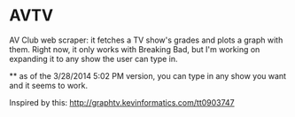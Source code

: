 AVTV
====

AV Club web scraper: it fetches a TV show's grades and plots a graph with them. Right now, it only works with Breaking Bad, but I'm working on expanding it to any show the user can type in.

** as of the 3/28/2014 5:02 PM version, you can type in any show you want and it seems to work.

Inspired by this: http://graphtv.kevinformatics.com/tt0903747
